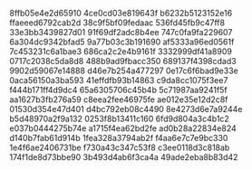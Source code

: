 8ffb05e4e2d65910
4ce0cd03e819643f
b6232b5123152e16
ffaeeed6792cab2d
38c9f5bf09fedaac
536fd45fb9c47ff8
33e3bb3439827d01
91f69df2adc8b4ee
747c0fa9fa229607
6a304dc9342bfad5
9a77b03c3b191690
af5333a96ed0561f
7c453231c6a1bae3
686ca2c2e4b9161f
3332999df41a8909
0717c2038c5da8d8
488b9ad9fbacc350
689137f4398cdad3
9902d59067e14888
d46e7b254a477297
0e17c6f6bad9e33e
0aca56150a3ba593
41effdfb93b14863
c9da8cc1075f3ee7
f444b171ff4d9dc4
65a6305706c45b4b
5c71987aa9241f5f
aa1627b3fb276a59
c8eea2fee46975fe
ae012e35e12d2c8f
01530d354e47d401
d4bc792eb08c4490
8e4273d6e7a9244e
b5d48970a2f9a132
0253f8b13411c160
6fd9d804a3c4b1c2
e037b0444275b74e
a1715f4ea62bd2fe
ad0b28a22834e824
d140b7fab61d914b
1fea328a3794ab2f
f4aa6e7c7e9bc330
1e4f6ae2406731be
f730a43c347c53f8
c3ee0118d3c818ab
174f1de8d73bbe90
3b493d4ab6f3ca4a
49ade2eba8b83d42
